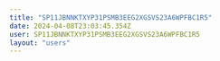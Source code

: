 ```yaml
---
title: "SP11JBNNKTXYP31PSMB3EEG2XGSVS23A6WPFBC1R5"
date: 2024-04-08T23:03:45.354Z
user: SP11JBNNKTXYP31PSMB3EEG2XGSVS23A6WPFBC1R5
layout: "users"
---
```

    